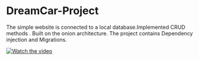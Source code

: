 # DreamCar-Project
 
The simple website is connected to a local database.Implemented CRUD methods . Built on the onion architecture.
The project contains Dependency injection and Migrations.


[![Watch the video](https://sun9-19.userapi.com/impg/SA8e9lhdqPlVyihlUUo80xdUKmC9_lrrSR58KA/1GjAk3J2oOQ.jpg?size=1895x849&quality=96&proxy=1&sign=a79d68da66355dd4ed417706f3bd099a&type=album)](https://www.youtube.com/watch?v=edZlnX9-jqE)
